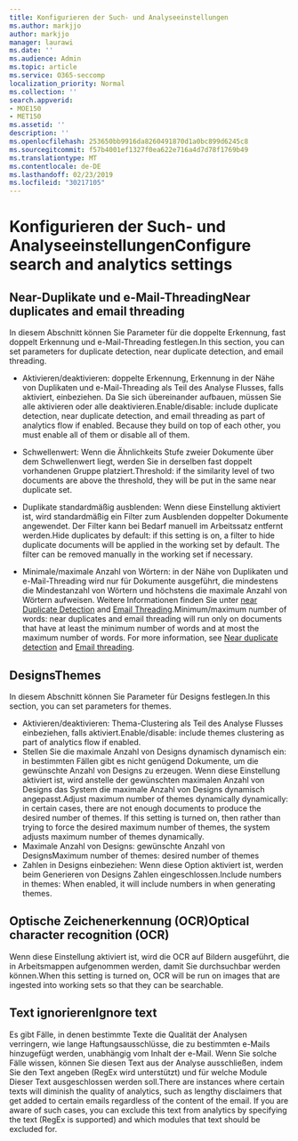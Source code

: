 ```yaml
---
title: Konfigurieren der Such- und Analyseeinstellungen
ms.author: markjjo
author: markjjo
manager: laurawi
ms.date: ''
ms.audience: Admin
ms.topic: article
ms.service: O365-seccomp
localization_priority: Normal
ms.collection: ''
search.appverid:
- MOE150
- MET150
ms.assetid: ''
description: ''
ms.openlocfilehash: 253650bb9916da8260491870d1a0bc899d6245c8
ms.sourcegitcommit: f57b4001ef1327f0ea622e716a4d7d78f1769b49
ms.translationtype: MT
ms.contentlocale: de-DE
ms.lasthandoff: 02/23/2019
ms.locfileid: "30217105"
---
```

# <a name="configure-search-and-analytics-settings"></a><span data-ttu-id="8eb65-102">Konfigurieren der Such- und Analyseeinstellungen</span><span class="sxs-lookup"><span data-stu-id="8eb65-102">Configure search and analytics settings</span></span>


## <a name="near-duplicates-and-email-threading"></a><span data-ttu-id="8eb65-103">Near-Duplikate und e-Mail-Threading</span><span class="sxs-lookup"><span data-stu-id="8eb65-103">Near duplicates and email threading</span></span>

<span data-ttu-id="8eb65-104">In diesem Abschnitt können Sie Parameter für die doppelte Erkennung, fast doppelt Erkennung und e-Mail-Threading festlegen.</span><span class="sxs-lookup"><span data-stu-id="8eb65-104">In this section, you can set parameters for duplicate detection, near duplicate detection, and email threading.</span></span>

- <span data-ttu-id="8eb65-p101">Aktivieren/deaktivieren: doppelte Erkennung, Erkennung in der Nähe von Duplikaten und e-Mail-Threading als Teil des Analyse Flusses, falls aktiviert, einbeziehen. Da Sie sich übereinander aufbauen, müssen Sie alle aktivieren oder alle deaktivieren.</span><span class="sxs-lookup"><span data-stu-id="8eb65-p101">Enable/disable: include duplicate detection, near duplicate detection, and email threading as part of analytics flow if enabled. Because they build on top of each other, you must enable all of them or disable all of them.</span></span>

- <span data-ttu-id="8eb65-107">Schwellenwert: Wenn die Ähnlichkeits Stufe zweier Dokumente über dem Schwellenwert liegt, werden Sie in derselben fast doppelt vorhandenen Gruppe platziert.</span><span class="sxs-lookup"><span data-stu-id="8eb65-107">Threshold: if the similarity level of two documents are above the threshold, they will be put in the same near duplicate set.</span></span>

- <span data-ttu-id="8eb65-p102">Duplikate standardmäßig ausblenden: Wenn diese Einstellung aktiviert ist, wird standardmäßig ein Filter zum Ausblenden doppelter Dokumente angewendet. Der Filter kann bei Bedarf manuell im Arbeitssatz entfernt werden.</span><span class="sxs-lookup"><span data-stu-id="8eb65-p102">Hide duplicates by default: if this setting is on, a filter to hide duplicate documents will be applied in the working set by default. The filter can be removed manually in the working set if necessary.</span></span>

- <span data-ttu-id="8eb65-p103">Minimale/maximale Anzahl von Wörtern: in der Nähe von Duplikaten und e-Mail-Threading wird nur für Dokumente ausgeführt, die mindestens die Mindestanzahl von Wörtern und höchstens die maximale Anzahl von Wörtern aufweisen. Weitere Informationen finden Sie unter [near Duplicate Detection](near-duplicates.md) and [Email Threading](email-threading.md).</span><span class="sxs-lookup"><span data-stu-id="8eb65-p103">Minimum/maximum number of words: near duplicates and email threading will run only on documents that have at least the minimum number of words and at most the maximum number of words. For more information, see [Near duplicate detection](near-duplicates.md) and [Email threading](email-threading.md).</span></span>

## <a name="themes"></a><span data-ttu-id="8eb65-112">Designs</span><span class="sxs-lookup"><span data-stu-id="8eb65-112">Themes</span></span>

<span data-ttu-id="8eb65-113">In diesem Abschnitt können Sie Parameter für Designs festlegen.</span><span class="sxs-lookup"><span data-stu-id="8eb65-113">In this section, you can set parameters for themes.</span></span>

- <span data-ttu-id="8eb65-114">Aktivieren/deaktivieren: Thema-Clustering als Teil des Analyse Flusses einbeziehen, falls aktiviert.</span><span class="sxs-lookup"><span data-stu-id="8eb65-114">Enable/disable: include themes clustering as part of analytics flow if enabled.</span></span>
- <span data-ttu-id="8eb65-p104">Stellen Sie die maximale Anzahl von Designs dynamisch dynamisch ein: in bestimmten Fällen gibt es nicht genügend Dokumente, um die gewünschte Anzahl von Designs zu erzeugen. Wenn diese Einstellung aktiviert ist, wird anstelle der gewünschten maximalen Anzahl von Designs das System die maximale Anzahl von Designs dynamisch angepasst.</span><span class="sxs-lookup"><span data-stu-id="8eb65-p104">Adjust maximum number of themes dynamically dynamically: in certain cases, there are not enough documents to produce the desired number of themes. If this setting is turned on, then rather than trying to force the desired maximum number of themes, the system adjusts maximum number of themes dynamically.</span></span>
- <span data-ttu-id="8eb65-117">Maximale Anzahl von Designs: gewünschte Anzahl von Designs</span><span class="sxs-lookup"><span data-stu-id="8eb65-117">Maximum number of themes: desired number of themes</span></span>
- <span data-ttu-id="8eb65-118">Zahlen in Designs einbeziehen: Wenn diese Option aktiviert ist, werden beim Generieren von Designs Zahlen eingeschlossen.</span><span class="sxs-lookup"><span data-stu-id="8eb65-118">Include numbers in themes: When enabled, it will include numbers in when generating themes.</span></span>  

## <a name="optical-character-recognition-ocr"></a><span data-ttu-id="8eb65-119">Optische Zeichenerkennung (OCR)</span><span class="sxs-lookup"><span data-stu-id="8eb65-119">Optical character recognition (OCR)</span></span>

<span data-ttu-id="8eb65-120">Wenn diese Einstellung aktiviert ist, wird die OCR auf Bildern ausgeführt, die in Arbeitsmappen aufgenommen werden, damit Sie durchsuchbar werden können.</span><span class="sxs-lookup"><span data-stu-id="8eb65-120">When this setting is turned on, OCR will be run on images that are ingested into working sets so that they can be searchable.</span></span>

## <a name="ignore-text"></a><span data-ttu-id="8eb65-121">Text ignorieren</span><span class="sxs-lookup"><span data-stu-id="8eb65-121">Ignore text</span></span>

<span data-ttu-id="8eb65-p105">Es gibt Fälle, in denen bestimmte Texte die Qualität der Analysen verringern, wie lange Haftungsausschlüsse, die zu bestimmten e-Mails hinzugefügt werden, unabhängig vom Inhalt der e-Mail. Wenn Sie solche Fälle wissen, können Sie diesen Text aus der Analyse ausschließen, indem Sie den Text angeben (RegEx wird unterstützt) und für welche Module Dieser Text ausgeschlossen werden soll.</span><span class="sxs-lookup"><span data-stu-id="8eb65-p105">There are instances where certain texts will diminish the quality of analytics, such as lengthy disclaimers that get added to certain emails regardless of the content of the email. If you are aware of such cases, you can exclude this text from analytics by specifying the text (RegEx is supported) and which modules that text should be excluded for.</span></span>